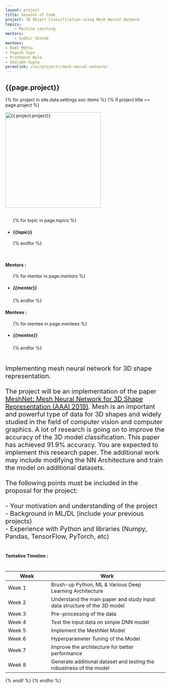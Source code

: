 ```yaml
---
layout: project
title: Seasons of Code
project: 3D Object Classification using Mesh Neural Network
topics:
    - Machine Learning
mentors:
    - Sudhir Shinde  
mentees:
- Reet Mehta 
- Yogesh Supe 
- Prathmesh Bele 
- Shalabh Gupta 
permalink: /soc/projects/mesh-neural-network/
---
```


<h2 class="display1 m-3 p-3 text-center">{{page.project}}</h2>

{% for project in site.data.settings.soc-items %}
{% if project.title == page.project %}
<div>
    <img src="{{ site.baseurl }}/{{ project.image }}"  width = "300" height="300" alt="{{ project.project}}" class="border rounded img-soc">
</div>
<div>
    <br>
    <ul>
        {% for topic in page.topics %}
        <li><h4 class="text-primary text-center">{{topic}}</h4></li>
        {% endfor %}
    </ul>
    <br>
    <h4 class="display3  ">Mentors :</h4> 
    <ul>
        {% for mentor in page.mentors %}
        <li><h5 class=" ">{{mentor}}</h5></li>
        {% endfor %}
    </ul>
    <h4 class="display3  ">Mentees :</h4> 
    <ul>
        {% for mentee in page.mentees %}
        <li><h5 class="">{{mentee}}</h5></li>
        {% endfor %}
    </ul>
</div>
<div>
    <p class="display3" style = "font-size:20px;" >
        <br>
        Implementing mesh neural network for 3D shape representation.
        <br><br>
        The project will be an implementation of the paper <a href="https://arxiv.org/abs/1811.11424">MeshNet: Mesh Neural Network for 3D Shape Representation (AAAI 2019)</a>. Mesh is an important and powerful type of data for 3D shapes and widely studied in the field of computer vision and computer graphics. A lot of research is going on to improve the accuracy of the 3D model classification. This paper has achieved 91.9% accuracy. You are expected to implement this research paper. The additional work may include modifying the NN Architecture and train the model on additional datasets.
        <br><br>
        The following points must be included in the proposal for the project:
        <br>
        <br>- Your motivation and understanding of the project
        <br>- Background in ML/DL (include your previous projects)
        <br>- Experience with Python and libraries (Numpy, Pandas, TensorFlow, PyTorch, etc)  
    </p>
</div>
<div>
    <h4 class="display3" style="margin:40px 0px 40px 0px;">Tentative Timeline :</h4>
    <table class="table table-striped">
    <thead>
        <tr>
        <th>Week</th>
        <th>Work</th>
        </tr>
    </thead>
    <tbody>
        <tr>
        <td style='width: 120px'>Week 1</td>
        <td>Brush-up Python, ML &amp; Various Deep Learning Architecture</td>
    </tr>
    <tr>
      <td>Week 2</td>
      <td>Understand the main paper and study input data structure of the 3D model</td>
    </tr>
    <tr>
      <td>Week 3</td>
      <td>Pre-processing of the data</td>
    </tr>
    <tr>
      <td>Week 4</td>
      <td>Test the input data on simple DNN model</td>
    </tr>
    <tr>
      <td>Week 5</td>
      <td>Implement the MeshNet Model</td>
    </tr>
    <tr>
      <td>Week 6</td>
      <td>Hyperparameter Tuning of the Model</td>
    </tr>
    <tr>
      <td>Week 7</td>
      <td>Improve the architecture for better performance</td>
    </tr>
    <tr>
      <td>Week 8</td>
      <td>Generate additional dataset and testing the robustness of the model</td>
    </tr>
    </tbody>
    </table>
</div>
{% endif %}
{% endfor %}